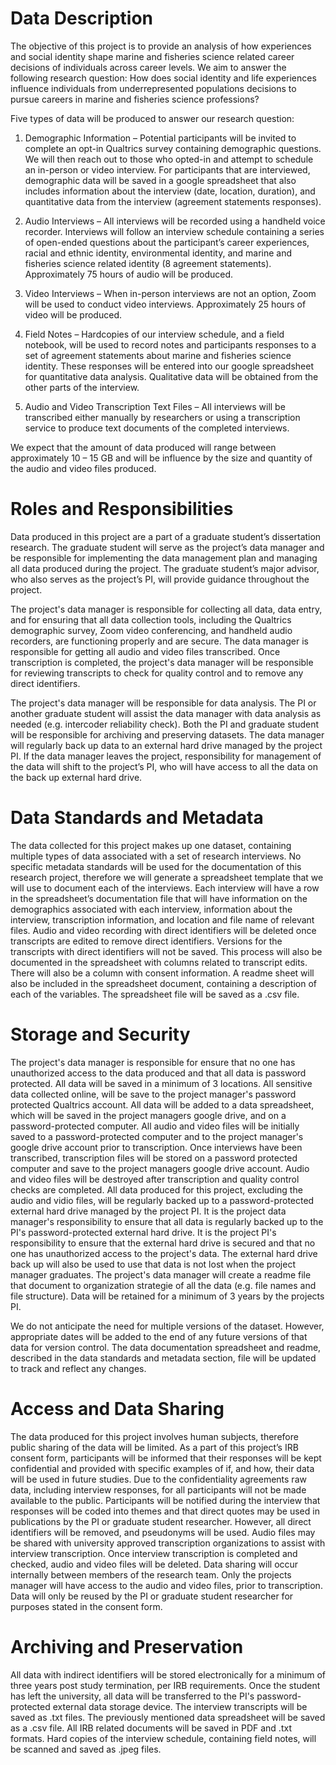 # Data Description
The objective of this project is to provide an analysis of how experiences and social identity shape marine and fisheries science related career decisions of individuals across career levels. We aim to answer the following research question: 
How does social identity and life experiences influence individuals from underrepresented populations decisions to pursue careers in marine and fisheries science professions?

Five types of data will be produced to answer our research question: 
1.	Demographic Information – Potential participants will be invited to complete an opt-in Qualtrics survey containing demographic questions. We will then reach out to those who opted-in and attempt to schedule an in-person or video interview. For participants that are interviewed, demographic data will be saved in a google spreadsheet that also includes information about the interview (date, location, duration), and quantitative data from the interview (agreement statements responses).

2.	Audio Interviews – All interviews will be recorded using a handheld voice recorder. Interviews will follow an interview schedule containing a series of open-ended questions about the participant’s career experiences, racial and ethnic identity, environmental identity, and marine and fisheries science related identity (8 agreement statements). Approximately 75 hours of audio will be produced.

3.	Video Interviews – When in-person interviews are not an option, Zoom will be used to conduct video interviews. Approximately 25 hours of video will be produced.

4.	Field Notes – Hardcopies of our interview schedule, and a field notebook, will be used to record notes and participants responses to a set of agreement statements about marine and fisheries science identity. These responses will be entered into our google spreadsheet for quantitative data analysis. Qualitative data will be obtained from the other parts of the interview. 

5.	Audio and Video Transcription Text Files – All interviews will be transcribed either manually by researchers or using a transcription service to produce text documents of the completed interviews. 

We expect that the amount of data produced will range between approximately 10 – 15 GB and will be influence by the size and quantity of the audio and video files produced.

# Roles and Responsibilities
Data produced in this project are a part of a graduate student’s dissertation research. The graduate student will serve as the project’s data manager and be responsible for implementing the data management plan and managing all data produced during the project. The graduate student’s major advisor, who also serves as the project’s PI, will provide guidance throughout the project. 

The project's data manager is responsible for collecting all data, data entry, and for ensuring that all data collection tools, including the Qualtrics demographic survey, Zoom video conferencing, and handheld audio recorders, are functioning properly and are secure. The data manager is responsible for getting all audio and video files transcribed. Once transcription is completed, the project's data manager will be responsible for reviewing transcripts to check for quality control and to remove any direct identifiers. 

The project's data manager will be responsible for data analysis. The PI or another graduate student will assist the data manager with data analysis as needed (e.g. intercoder reliability check). Both the PI and graduate student will be responsible for archiving and preserving datasets. The data manager will regularly back up data to an external hard drive managed by the project PI. If the data manager leaves the project, responsibility for management of the data will shift to the project’s PI, who will have access to all the data on the back up external hard drive.

# Data Standards and Metadata
The data collected for this project makes up one dataset, containing multiple types of data associated with a set of research interviews. No specific metadata standards will be used for the documentation of this research project, therefore we will generate a spreadsheet template that we will use to document each of the interviews. Each interview will have a row in the spreadsheet’s documentation file that will have information on the demographics associated with each interview, information about the interview, transcription information, and location and file name of relevant files. Audio and video recording with direct identifiers will be deleted once transcripts are edited to remove direct identifiers. Versions for the transcripts with direct identifiers will not be saved. This process will also be documented in the spreadsheet with columns related to transcript edits. There will also be a column with consent information. A readme sheet will also be included in the spreadsheet document, containing a description of each of the variables. The spreadsheet file will be saved as a .csv file.


# Storage and Security
The project's data manager is responsible for ensure that no one has unauthorized access to the data produced and that all data is password protected. All data will be saved in a minimum of 3 locations. All sensitive data collected online, will be save to the project manager's password protected Qualtrics account. All data will be added to a data spreadsheet, which will be saved in the project managers google drive, and on a password-protected computer. All audio and video files will be initially saved to a password-protected computer and to the project manager's google drive account prior to transcription. Once interviews have been transcribed, transcription files will be stored on a password protected computer and save to the project managers google drive account. Audio and video files will be destroyed after transcription and quality control checks are completed. All data produced for this project, excluding the audio and vidio files, will be regularly backed up to a password-protected external hard drive managed by the project PI. It is the project data manager's responsibility to ensure that all data is regularly backed up to the PI's password-protected external hard drive. It is the project PI's responsibility to ensure that the external hard drive is secured and that no one has unauthorized access to the project's data. The external hard drive back up will also be used to use that data is not lost when the project manager graduates. The project's data manager will create a readme file that document to organization strategie of all the data (e.g. file names and file structure). Data will be retained for a minimum of 3 years by the projects PI.

We do not anticipate the need for multiple versions of the dataset. However, appropriate dates will be added to the end of any future versions of that data for version control. The data documentation spreadsheet and readme, described in the data standards and metadata section, file will be updated to track and reflect any changes.

# Access and Data Sharing
The data produced for this project involves human subjects, therefore public sharing of the data will be limited. As a part of this project’s IRB consent form, participants will be informed that their responses will be kept confidential and provided with specific examples of if, and how, their data will be used in future studies. Due to the confidentiality agreements raw data, including interview responses, for all participants will not be made available to the public. Participants will be notified during the interview that responses will be coded into themes and that direct quotes may be used in publications by the PI or graduate student researcher. However, all direct identifiers will be removed, and pseudonyms will be used. Audio files may be shared with university approved transcription organizations to assist with interview transcription. Once interview transcription is completed and checked, audio and video files will be deleted. Data sharing will occur internally between members of the research team. Only the projects manager will have access to the audio and video files, prior to transcription. Data will only be reused by the PI or graduate student researcher for purposes stated in the consent form.

# Archiving and Preservation
All data with indirect identifiers will be stored electronically for a minimum of three years post study termination, per IRB requirements. Once the student has left the university, all data will be transferred to the PI's password-protected external data storage device. The interview transcripts will be saved as .txt files. The previously mentioned data spreadsheet will be saved as a .csv file. All IRB related documents will be saved in PDF and .txt formats. Hard copies of the interview schedule, containing field notes, will be scanned and saved as .jpeg files.


